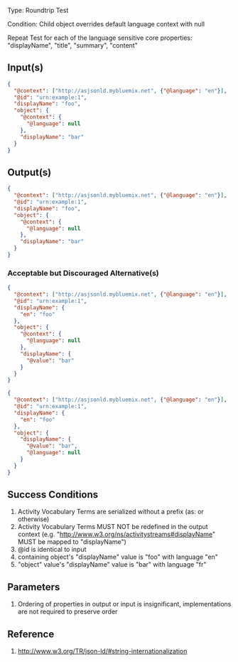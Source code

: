 Type:      Roundtrip Test

Condition: Child object overrides default language context with null

Repeat Test for each of the language sensitive core properties: "displayName", "title", "summary", "content"

## Input(s)

```json
{
  "@context": ["http://asjsonld.mybluemix.net", {"@language": "en"}],
  "@id": "urn:example:1",
  "displayName": "foo",
  "object": {
    "@context": {
      "@language": null
    },
    "displayName": "bar"
  }
}
```

## Output(s)

```json
{
  "@context": ["http://asjsonld.mybluemix.net", {"@language": "en"}],
  "@id": "urn:example:1",
  "displayName": "foo",
  "object": {
    "@context": {
      "@language": null
    },
    "displayName": "bar"
  }
}
```

### Acceptable but Discouraged Alternative(s)

```json
{
  "@context": ["http://asjsonld.mybluemix.net", {"@language": "en"}],
  "@id": "urn:example:1",
  "displayName": {
    "en": "foo"
  },
  "object": {
    "@context": {
      "@language": null
    },
    "displayName": {
      "@value": "bar"
    }
  }
}
```

```json
{
  "@context": ["http://asjsonld.mybluemix.net", {"@language": "en"}],
  "@id": "urn:example:1",
  "displayName": {
    "en": "foo"
  },
  "object": {
    "displayName": {
      "@value": "bar",
      "@language": null
    }
  }
}
```

## Success Conditions

1. Activity Vocabulary Terms are serialized without a prefix (as: or otherwise)
1. Activity Vocabulary Terms MUST NOT be redefined in the output context (e.g. "http://www.w3.org/ns/activitystreams#displayName" MUST be mapped to "displayName")
1. @id is identical to input
1. containing object's "displayName" value is "foo" with language "en"
1. "object" value's "displayName" value is "bar" with language "fr"

## Parameters

1. Ordering of properties in output or input is insignificant, implementations are not required to preserve order

## Reference

1. http://www.w3.org/TR/json-ld/#string-internationalization